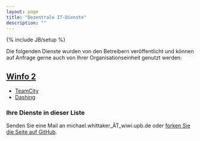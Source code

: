 ```yaml
---
layout: page
title: "Dezentrale IT-Dienste"
description: ""
---
```

{% include JB/setup %}


Die folgenden Dienste wurden von den Betreibern veröffentlicht und können auf Anfrage gerne auch von Ihrer Organisationseinheit genutzt werden:


## [Winfo 2](http://www.upb.de/winfo2)

* [TeamCity](/it-services/winfo2/teamcity.html)
* [Dashing](/it-services/winfo2/dashing.html)

### Ihre Dienste in dieser Liste

Senden Sie eine Mail an michael.whittaker_ÄT_wiwi.upb.de oder [forken Sie die Seite auf GitHub](https://github.com/MyUPB/myupb.github.io).